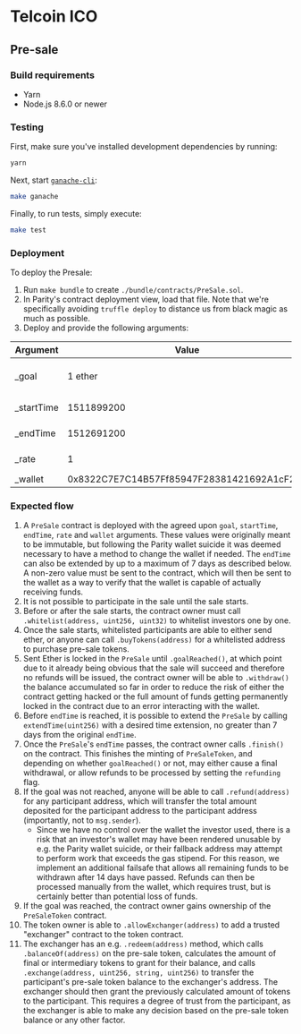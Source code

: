 # Telcoin ICO

## Pre-sale

### Build requirements

* Yarn
* Node.js 8.6.0 or newer

### Testing

First, make sure you've installed development dependencies by running:

```bash
yarn
```

Next, start [`ganache-cli`](https://github.com/trufflesuite/ganache-cli):

```bash
make ganache
```

Finally, to run tests, simply execute:

```bash
make test
```

### Deployment

To deploy the Presale:

1. Run `make bundle` to create `./bundle/contracts/PreSale.sol`.
2. In Parity's contract deployment view, load that file. Note that we're specifically avoiding `truffle deploy` to distance us from black magic as much as possible.
3. Deploy and provide the following arguments:

| Argument   | Value                                      | Meaning                                   |
|------------|--------------------------------------------|-------------------------------------------|
| _goal      | 1 ether                                    | Contract successful if 1 ether received.  |
| _startTime | 1511899200                                 | 2017-11-28T20:00:00.000Z                  |
| _endTime   | 1512691200                                 | 2017-12-08T00:00:00.000Z                  |
| _rate      | 1                                          | For every wei, give 1 PreSale token.      |
| _wallet    | 0x8322C7E7C14B57Ff85947F28381421692A1cF267 | Our multisig wallet.                      |

### Expected flow

1. A `PreSale` contract is deployed with the agreed upon `goal`, `startTime`, `endTime`, `rate` and `wallet` arguments. These values were originally meant to be immutable, but following the Parity wallet suicide it was deemed necessary to have a method to change the wallet if needed. The `endTime` can also be extended by up to a maximum of 7 days as described below. A non-zero value must be sent to the contract, which will then be sent to the wallet as a way to verify that the wallet is capable of actually receiving funds.
2. It is not possible to participate in the sale until the sale starts.
3. Before or after the sale starts, the contract owner must call `.whitelist(address, uint256, uint32)` to whitelist investors one by one.
4. Once the sale starts, whitelisted participants are able to either send ether, or anyone can call `.buyTokens(address)` for a whitelisted address to purchase pre-sale tokens.
5. Sent Ether is locked in the `PreSale` until `.goalReached()`, at which point due to it already being obvious that the sale will succeed and therefore no refunds will be issued, the contract owner will be able to `.withdraw()` the balance accumulated so far in order to reduce the risk of either the contract getting hacked or the full amount of funds getting permanently locked in the contract due to an error interacting with the wallet.
6. Before `endTime` is reached, it is possible to extend the `PreSale` by calling `extendTime(uint256)` with a desired time extension, no greater than 7 days from the original `endTime`.
7. Once the `PreSale`'s `endTime` passes, the contract owner calls `.finish()` on the contract. This finishes the minting of `PreSaleToken`, and depending on whether `goalReached()` or not, may either cause a final withdrawal, or allow refunds to be processed by setting the `refunding` flag.
8. If the goal was not reached, anyone will be able to call `.refund(address)` for any participant address, which will transfer the total amount deposited for the participant address to the participant address (importantly, not to `msg.sender`).
    - Since we have no control over the wallet the investor used, there is a risk that an investor's wallet may have been rendered unusable by e.g. the Parity wallet suicide, or their fallback address may attempt to perform work that exceeds the gas stipend. For this reason, we implement an additional failsafe that allows all remaining funds to be withdrawn after 14 days have passed. Refunds can then be processed manually from the wallet, which requires trust, but is certainly better than potential loss of funds.
9. If the goal was reached, the contract owner gains ownership of the `PreSaleToken` contract.
10. The token owner is able to `.allowExchanger(address)` to add a trusted "exchanger" contract to the token contract.
11. The exchanger has an e.g. `.redeem(address)` method, which calls `.balanceOf(address)` on the pre-sale token, calculates the amount of final or intermediary tokens to grant for their balance, and calls `.exchange(address, uint256, string, uint256)` to transfer the participant's pre-sale token balance to the exchanger's address. The exchanger should then grant the previously calculated amount of tokens to the participant. This requires a degree of trust from the participant, as the exchanger is able to make any decision based on the pre-sale token balance or any other factor.
